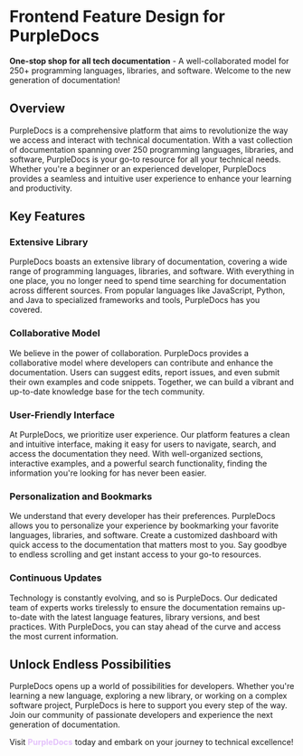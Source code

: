 # Frontend Feature Design for PurpleDocs

**One-stop shop for all tech documentation** - A well-collaborated model for 250+ programming languages, libraries, and software. Welcome to the new generation of documentation!

## Overview

PurpleDocs is a comprehensive platform that aims to revolutionize the way we access and interact with technical documentation. With a vast collection of documentation spanning over 250 programming languages, libraries, and software, PurpleDocs is your go-to resource for all your technical needs. Whether you're a beginner or an experienced developer, PurpleDocs provides a seamless and intuitive user experience to enhance your learning and productivity.

## Key Features

### Extensive Library

PurpleDocs boasts an extensive library of documentation, covering a wide range of programming languages, libraries, and software. With everything in one place, you no longer need to spend time searching for documentation across different sources. From popular languages like JavaScript, Python, and Java to specialized frameworks and tools, PurpleDocs has you covered.

### Collaborative Model

We believe in the power of collaboration. PurpleDocs provides a collaborative model where developers can contribute and enhance the documentation. Users can suggest edits, report issues, and even submit their own examples and code snippets. Together, we can build a vibrant and up-to-date knowledge base for the tech community.

### User-Friendly Interface

At PurpleDocs, we prioritize user experience. Our platform features a clean and intuitive interface, making it easy for users to navigate, search, and access the documentation they need. With well-organized sections, interactive examples, and a powerful search functionality, finding the information you're looking for has never been easier.

### Personalization and Bookmarks

We understand that every developer has their preferences. PurpleDocs allows you to personalize your experience by bookmarking your favorite languages, libraries, and software. Create a customized dashboard with quick access to the documentation that matters most to you. Say goodbye to endless scrolling and get instant access to your go-to resources.

### Continuous Updates

Technology is constantly evolving, and so is PurpleDocs. Our dedicated team of experts works tirelessly to ensure the documentation remains up-to-date with the latest language features, library versions, and best practices. With PurpleDocs, you can stay ahead of the curve and access the most current information.

## Unlock Endless Possibilities

PurpleDocs opens up a world of possibilities for developers. Whether you're learning a new language, exploring a new library, or working on a complex software project, PurpleDocs is here to support you every step of the way. Join our community of passionate developers and experience the next generation of documentation.

Visit <span style="color: #e4c2fb;" title="This site is still in development"> **PurpleDocs** </span> today and embark on your journey to technical excellence!
